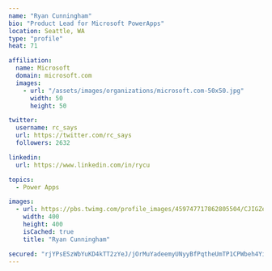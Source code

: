 ```yaml
---
name: "Ryan Cunningham"
bio: "Product Lead for Microsoft PowerApps"
location: Seattle, WA
type: "profile"
heat: 71

affiliation:
  name: Microsoft
  domain: microsoft.com
  images:
    - url: "/assets/images/organizations/microsoft.com-50x50.jpg"
      width: 50
      height: 50

twitter:
  username: rc_says
  url: https://twitter.com/rc_says
  followers: 2632

linkedin:
  url: https://www.linkedin.com/in/rycu

topics:
  - Power Apps

images:
  - url: https://pbs.twimg.com/profile_images/459747717862805504/CJIGZejd_400x400.png
    width: 400
    height: 400
    isCached: true
    title: "Ryan Cunningham"

secured: "rjYPsESzWbYuKD4kTT2zYeJ/jOrMuYadeemyUNyyBfPqtheUmTP1CPWbeh4YiXI+fJmeN52b8iDUHL56B/kCbhpimnl0lvfThM3wBSttT9P5l5wMfOWk78OTg2uzO+rw69qNwYAeEphs3VftepPfoRDdgsNdeeleRA5CWo1Vx/i818dSo54RTYl9La3ASuzb8Xiipf+NIkkpyF5Uso46IICBpP6c5tZzkYuMXh6O69nIjiXfGZMbZX+TQ4zl+lXZrum6J9A2mtshCNOrlQZhGbBEkwSboE9o7lCXmxc6yUZ+26LUQayTiPXBkkZ2BxXwMZAdmx3A9xPExSX9OBlf/tQcO7oS+8zii00Im6cc2xvpbDCIyswfV5pQOUVw35HovsUEbE1+QUFgfP0nM2eKlxPonXJM7K4pPkbDY1hGo8I=;XUKQvZ7nn9v7a0Jpsr1iaQ=="
---
```


